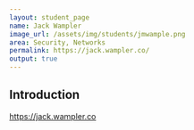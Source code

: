 ```yaml
---
layout: student_page
name: Jack Wampler
image_url: /assets/img/students/jmwample.png
area: Security, Networks
permalink: https://jack.wampler.co/
output: true
---
```


## Introduction

https://jack.wampler.co
